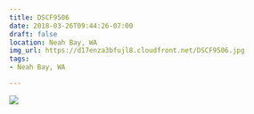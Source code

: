 ```yaml
---
title: DSCF9506
date: 2018-03-26T09:44:26-07:00
draft: false
location: Neah Bay, WA
img_url: https://d17enza3bfujl8.cloudfront.net/DSCF9506.jpg
tags:
- Neah Bay, WA

---
```


![](https://d17enza3bfujl8.cloudfront.net/DSCF9506.jpg)

